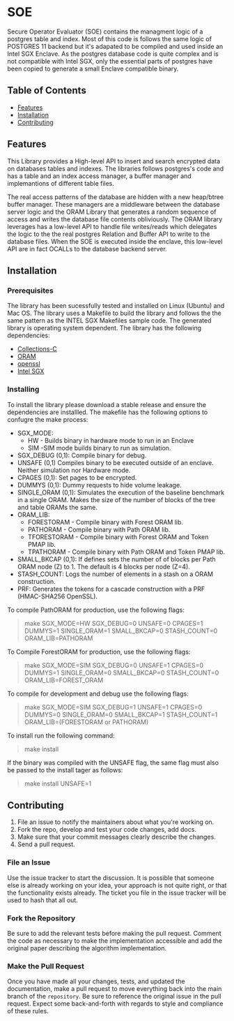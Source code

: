 # SOE

Secure Operator Evaluator (SOE) contains the managment logic of a postgres table and index. Most of this code is follows the same logic of POSTGRES 11 backend but it's adapated to be compiled and used inside an Intel SGX Enclave. As the postgres database code is quite complex and is not compatible with Intel SGX, only the essential parts of postgres have been copied to generate a small Enclave compatible binary.


## Table of Contents

- [Features](#features)
- [Installation](#installation)
- [Contributing](#contributing)

<a name="Feature"></a>

## Features

This Library provides a High-level API to insert and search encrypted data on databases tables and indexes. The libraries follows postgres's code and has a table and an index access manager, a buffer manager and implemantions of different table files. 


The real access patterns of the database are hidden with a new heap/btree buffer manager. These managers are a middleware between the database server logic and the ORAM Library that generates a random sequence of access and writes the database file contents obliviously. The ORAM library leverages has a low-level API to handle file writes/reads which delegates the logic to the
the real postgres Relation and Buffer API to write to the database files. When the SOE is executed inside the enclave, this low-level API are in fact OCALLs to the database backend server.


<a name="Instalation"></a>
## Installation

### Prerequisites

The library has been sucessfully tested and installed on Linux (Ubuntu) and Mac OS. The library uses a Makefile to build the library and follows the the same pattern as the INTEL SGX Makefiles sample code. The generated library is operating system dependent. The library has the following dependencies:

* [Collections-C](https://github.com/srdja/Collections-C)
* [ORAM](https://github.com/rogerioacp/oram)
* [openssl](https://github.com/openssl/openssl)
* [Intel SGX](https://github.com/intel/linux-sgx)

### Installing

To install the library please download a stable release and ensure the dependencies are installled.
The makefile has the following options to confugre the make process:

- SGX_MODE:
    - HW - Builds binary in hardware mode to run in an Enclave
    - SIM -SIM mode builds binary to run as simulation. 
- SGX_DEBUG (0,1): Compile binary for debug.
- UNSAFE (0,1) Compiles binary to be executed outside of an enclave. Neither simulation nor Hardware mode.
- CPAGES (0,1): Set pages to be encrypted.
- DUMMYS (0,1): Dummy requests to hide volume leakage.
- SINGLE_ORAM (0,1): Simulates the execution of the baseline benchmark in a
  single ORAM. Makes the size of the number of blocks of the tree and table
  ORAMs the same.
- ORAM_LIB:
    - FORESTORAM - Compile binary with Forest ORAM lib. 
    - PATHORAM - Compile binary with Path ORAM lib.
    - TFORESTORAM - Compile binary with Forest ORAM and Token PMAP lib.
    - TPATHORAM - Compile binary with Path ORAM and Token PMAP lib.
- SMALL_BKCAP (0,1): If defines sets the number of of blocks per Path ORAM node (Z) to 1. The default is 4 blocks per node (Z=4).
- STASH_COUNT: Logs the number of elements in a stash on a ORAM construction.
- PRF: Generates the tokens for a cascade construction with a PRF (HMAC-SHA256
  OpenSSL).

To compile PathORAM for production, use the following flags:

> make SGX_MODE=HW SGX_DEBUG=0 UNSAFE=0 CPAGES=1 DUMMYS=1 SINGLE_ORAM=1
> SMALL_BKCAP=0 STASH_COUNT=0 ORAM_LIB=PATHORAM

To Compile ForestORAM for production, use the following flags:

> make SGX_MODE=SIM SGX_DEBUG=0 UNSAFE=1 CPAGES=0 DUMMYS=1 SINGLE_ORAM=0
> SMALL_BKCAP=0 STASH_COUNT=0 ORAM_LIB=FOREST_ORAM

To compile for development and debug use the following flags:

> make SGX_MODE=SIM SGX_DEBUG=1 UNSAFE=1 CPAGES=0 DUMMYS=0 SINGLE_ORAM=0 SMALL_BKCAP=1 STASH_COUNT=1 ORAM_LIB=(FORESTORAM or PATHORAM)

To install run the following command:

> make install

If the binary was compiled with the UNSAFE flag, the same flag must also be passed to the install tager as follows:

> make install UNSAFE=1

<a name="contributing"></a>
## Contributing

1. File an issue to notify the maintainers about what you're working on.
2. Fork the repo, develop and test your code changes, add docs.
3. Make sure that your commit messages clearly describe the changes.
4. Send a pull request.

### File an Issue

Use the issue tracker to start the discussion. It is possible that someone
else is already working on your idea, your approach is not quite right, or that
the functionality exists already. The ticket you file in the issue tracker will
be used to hash that all out.

### Fork the Repository

Be sure to add the relevant tests before making the pull request. Comment the code as necessary to make the implementation accessible and add the original paper describing the algorithm implementation.


### Make the Pull Request

Once you have made all your changes, tests, and updated the documentation,
make a pull request to move everything back into the main branch of the
`repository`. Be sure to reference the original issue in the pull request.
Expect some back-and-forth with regards to style and compliance of these
rules.



